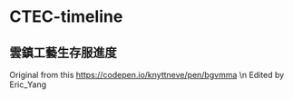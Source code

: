 # CTEC-timeline
## 雲鎮工藝生存服進度
Original from this https://codepen.io/knyttneve/pen/bgvmma \n
Edited by Eric_Yang
